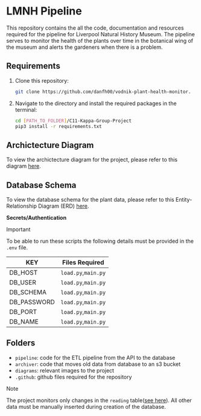 # LMNH Pipeline

This repository contains the all the code, documentation and resources required for the pipeline for Liverpool Natural History Museum. The pipeline serves to monitor the health of the plants over time in the botanical wing of the museum and alerts the gardeners when there is a problem.



## Requirements

1. Clone this repository:
    ```sh
    git clone https://github.com/danfh00/vodnik-plant-health-monitor.
    ```

2. Navigate to the directory and install the required packages in the terminal:
    ```sh
    cd [PATH_TO_FOLDER]/C11-Kappa-Group-Project
    pip3 install -r requirements.txt
    ```


## Archictecture Diagram

To view the archictecture diagram for the project, please refer to this diagram [here](https://github.com/Zhi-704/C11-Kappa-Group-Project/blob/main/diagrams/Architecture_Diagram.png).

## Database Schema

To view the database schema for the plant data, please refer to this Entity-Relationship Diagram (ERD) [here](https://github.com/Zhi-704/C11-Kappa-Group-Project/blob/main/diagrams/ERD_diagram.png).

**Secrets/Authentication**
> [!IMPORTANT]  
> To be able to run these scripts the following details must be provided in the `.env` file.

| KEY |Files Required|
| -------- | --------|
|DB_HOST|`load.py`,`main.py`|
|DB_USER|`load.py`,`main.py`|
|DB_SCHEMA|`load.py`,`main.py`|
|DB_PASSWORD|`load.py`,`main.py`|
|DB_PORT|`load.py`,`main.py`|
|DB_NAME|`load.py`,`main.py`|

## Folders
- `pipeline`: code for the ETL pipeline from the API to the database
- `archiver`: code that moves old data from database to an s3 bucket
- `diagrams`: relevant images to the project
- `.github`: github files required for the repository

> [!NOTE]  
> The project monitors only changes in the `reading` table([see here](https://github.com/Zhi-704/C11-Kappa-Group-Project/blob/main/diagrams/ERD_diagram.png)). All other data must be manually inserted during creation of the database.


